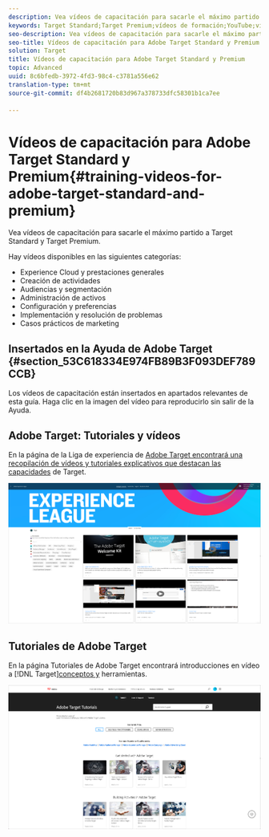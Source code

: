 ```yaml
---
description: Vea vídeos de capacitación para sacarle el máximo partido a Target Standard y Target Premium.
keywords: Target Standard;Target Premium;vídeos de formación;YouTube;vídeos;formación mediante vídeo
seo-description: Vea vídeos de capacitación para sacarle el máximo partido a Target Standard y Target Premium.
seo-title: Vídeos de capacitación para Adobe Target Standard y Premium
solution: Target
title: Vídeos de capacitación para Adobe Target Standard y Premium
topic: Advanced
uuid: 8c6bfedb-3972-4fd3-98c4-c3781a556e62
translation-type: tm+mt
source-git-commit: df4b2681720b83d967a378733dfc58301b1ca7ee

---
```



# Vídeos de capacitación para Adobe Target Standard y Premium{#training-videos-for-adobe-target-standard-and-premium}

Vea vídeos de capacitación para sacarle el máximo partido a Target Standard y Target Premium.

Hay vídeos disponibles en las siguientes categorías:

* Experience Cloud y prestaciones generales
* Creación de actividades
* Audiencias y segmentación
* Administración de activos
* Configuración y preferencias
* Implementación y resolución de problemas
* Casos prácticos de marketing

## Insertados en la Ayuda de Adobe Target   {#section_53C618334E974FB89B3F093DEF789CCB}

Los vídeos de capacitación están insertados en apartados relevantes de esta guía. Haga clic en la imagen del vídeo para reproducirlo sin salir de la Ayuda.

## Adobe Target: Tutoriales y vídeos

En la página de la Liga de experiencia de [Adobe Target encontrará una recopilación de vídeos y tutoriales explicativos que destacan las capacidades](https://guided.adobe.com/#recommended/solutions/target) de Target.

![Vídeos de Liga de experiencias](/help/c-intro/assets/experience-league.png)

## Tutoriales de Adobe Target

En la página Tutoriales de Adobe Target encontrará introducciones en vídeo a [!DNL Target][conceptos y](https://helpx.adobe.com/target/tutorials.html) herramientas.

![Tutoriales de Adobe Target](/help/c-intro/assets/adobe-target-tutorials.png)